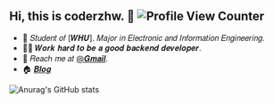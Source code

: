 ## Hi, this is coderzhw. :wave: ![Profile View Counter](https://komarev.com/ghpvc/?username=coderzhw)

<!-- Introduction -->

- :school: 𝑆𝑡𝑢𝑑𝑒𝑛𝑡 𝑜𝑓 [𝑾𝑯𝑼]. 𝑀𝑎𝑗𝑜𝑟 𝑖𝑛 𝐸𝑙𝑒𝑐𝑡𝑟𝑜𝑛𝑖𝑐 𝑎𝑛𝑑 𝐼𝑛𝑓𝑜𝑟𝑚𝑎𝑡𝑖𝑜𝑛 𝐸𝑛𝑔𝑖𝑛𝑒𝑒𝑟𝑖𝑛𝑔.
- :man_technologist: 𝑾𝒐𝒓𝒌 𝒉𝒂𝒓𝒅 𝒕𝒐 𝒃𝒆 𝒂 𝒈𝒐𝒐𝒅 𝒃𝒂𝒄𝒌𝒆𝒏𝒅 𝒅𝒆𝒗𝒆𝒍𝒐𝒑𝒆𝒓.
- :email: 𝑅𝑒𝑎𝑐ℎ 𝑚𝑒 𝑎𝑡 [@𝑮𝒎𝒂𝒊𝒍](mailto:kingway2013@gmail.com).
- :house: [𝑩𝒍𝒐𝒈](https://blog.codage.info/)

<!-- Github Stats -->

![Anurag's GitHub stats](https://github-readme-stats.vercel.app/api?username=coderzhw&show_icons=true)
